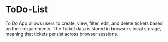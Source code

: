 # ToDo-List
To Do App allows users to create, view, filter, edit, and delete tickets based on their requirements. The Ticket data is stored in browser’s local storage, meaning that tickets persist across browser sessions.
